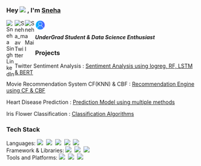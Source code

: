 <!-- <img src="https://media0.giphy.com/media/v1.Y2lkPTc5MGI3NjExeTRrNWVldW1pcnViOXg2OTAzMjR4YmV6aDJ0bnFwY3gybmZrZ28xbyZlcD12MV9pbnRlcm5hbF9naWZfYnlfaWQmY3Q9Zw/GPLbphxLxL3iw/giphy.gif"> -->

### Hey <img src="https://media.giphy.com/media/hvRJCLFzcasrR4ia7z/giphy.gif" width="25"> , I'm <a href="https://www.linkedin.com/in/snehasingh9/">Sneha</a>  

<div>
<a href="https://www.linkedin.com/in/snehasingh9/">
  <img align="left" alt="Sneha Singh LinkedIn" width="22px" src="https://upload.wikimedia.org/wikipedia/commons/8/81/LinkedIn_icon.svg" />
</a>
<a href="https://x.com/Sneha_mav">
  <img align="left" alt="Sneha_mav Twitter" width="27px" src="https://upload.wikimedia.org/wikipedia/commons/6/6f/Logo_of_Twitter.svg" />
</a>
<a href="singhsneha15082004@gmail.com">
  <img align="left" alt="Sneha Mail" width="27px" src="https://upload.wikimedia.org/wikipedia/commons/7/7e/Gmail_icon_%282020%29.svg"/>
</a>
<a href="https://sneha-mav.github.io/Snehamav/">
  <img align="left" alt="Sneha Website" width="27px" src="https://github.com/Sneha-mav/Sneha-mav/blob/main/login%20(1).png"/>
</a>
</br>
</div>

#### *UnderGrad Student & Data Science Enthusiast*

<h3>Projects</h3>
<p>Twitter Sentiment Analysis :
  <a href="https://github.com/Sneha-mav/Twitter-Sentiment-Analysis">
    Sentiment Analysis using logreg, RF, LSTM & BERT
  </a>
</p>
<p>Movie Recommendation System CF(KNN) & CBF :
  <a href="https://github.com/Sneha-mav/Movie-Recommendation-System-CF-CBF">
    Recommendation Engine using CF & CBF
  </a>
</p>
<p>Heart Disease Prediction :
  <a href="https://github.com/Sneha-mav/Heart-Disease-Prediction">
    Prediction Model using multiple methods
  </a>
</p>
<p>Iris Flower Classification :
  <a href="https://github.com/Sneha-mav/Iris-Flower-Classification">
    Classification Algorithms
  </a>
</p>

<h3>Tech Stack</h3>
<p>Languages:
  <img src="https://img.shields.io/badge/-python-437CAC?logo=python&logoColor=white&style=flat">&nbsp;
  <img src="https://img.shields.io/badge/-Mysql-DC8F0F?logo=Mysql&logoColor=white&style=flat">&nbsp;
  <img src="https://img.shields.io/badge/-HTML5-DE5934?logo=HTML5&logoColor=white&style=flat">&nbsp;
  <img src="https://img.shields.io/badge/-CSS3-2275B2?logo=CSS3&logoColor=white&style=flat">&nbsp;
  <img src="https://img.shields.io/badge/-C++-00599C?logo=c%2B%2B&logoColor=white&style=flat"><br>
  Framework & Libraries:
  <img src="https://img.shields.io/badge/-Numpy-0E7ACE?logo=numpy&logoColor=white&style=flat">&nbsp;
  <img src="https://img.shields.io/badge/-Pandas-150455?logo=pandas&logoColor=white&style=flat">&nbsp;
  <img src="https://img.shields.io/badge/-Sklearn-F09437?logo=scikit-learn&logoColor=white&style=flat"><br>
  Tools and Platforms:
  <img src="https://img.shields.io/badge/-Git-orange?logo=Git&logoColor=white&style=flat">&nbsp;
  <img src="https://img.shields.io/badge/-Visual%20Studio%20Code-25AEF4?logo=visualstudio&logoColor=white&style=flat">&nbsp;
  <img src="https://img.shields.io/badge/-Figma-F24E1E?logo=figma&logoColor=white&style=flat"><br>
</p>
